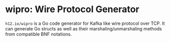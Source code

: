 wipro: Wire Protocol Generator
==============================

`h12.io/wipro` is a Go code generator for Kafka like wire protocol over TCP. It
can generate Go structs as well as their marshaling/unmarshaling methods from
compatible BNF notations.
